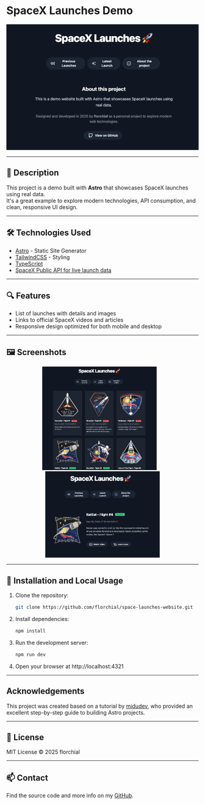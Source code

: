 # SpaceX Launches Demo

![Project Banner](./assets/banner.png)  

---

## 🚀 Description

This project is a demo built with **Astro** that showcases SpaceX launches using real data.  
It's a great example to explore modern technologies, API consumption, and clean, responsive UI design.

---

## 🛠️ Technologies Used

- [Astro](https://astro.build/) - Static Site Generator
- [TailwindCSS](https://tailwindcss.com/) - Styling
- [TypeScript](https://www.typescriptlang.org/)
- [SpaceX Public API for live launch data](https://github.com/r-spacex/SpaceX-API)

---

## 🔍 Features

- List of launches with details and images
- Links to official SpaceX videos and articles
- Responsive design optimized for both mobile and desktop

---

## 🖼️ Screenshots

<p align="center">
  <img src="./assets/screenshot1.png" alt="Launches list" width="300" />
  &nbsp;&nbsp;&nbsp;
  <img src="./assets/screenshot2.png" alt="Launch details" width="300" />
</p>

---

## 🚧 Installation and Local Usage

1. Clone the repository:  
   ```bash
   git clone https://github.com/florchial/space-launches-website.git

2. Install dependencies:
    ```bash
    npm install

3. Run the development server:
    ```bash
    npm run dev

4. Open your browser at http://localhost:4321

---

## Acknowledgements

This project was created based on a tutorial by [midudev](https://midu.dev), who provided an excellent step-by-step guide to building Astro projects.

---

## 📄 License
MIT License © 2025 florchial

---

## 📫 Contact
Find the source code and more info on my [GitHub](https://github.com/florchial).